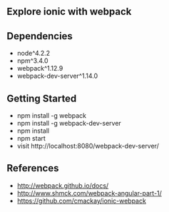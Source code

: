 Explore ionic with webpack
---

## Dependencies

- node^4.2.2
- npm^3.4.0
- webpack^1.12.9
- webpack-dev-server^1.14.0

## Getting Started

- npm install -g webpack
- npm install -g webpack-dev-server
- npm install
- npm start
- visit http://localhost:8080/webpack-dev-server/

## References

- http://webpack.github.io/docs/
- http://www.shmck.com/webpack-angular-part-1/
- https://github.com/cmackay/ionic-webpack

